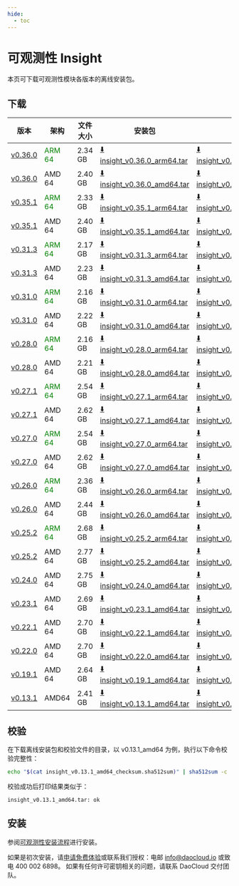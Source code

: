 ```yaml
---
hide:
  - toc
---
```


# 可观测性 Insight

本页可下载可观测性模块各版本的离线安装包。

## 下载

| 版本 | 架构 | 文件大小 | 安装包 | 校验文件 | 更新日期  |
| ---- | --- | ------ | ----- | ------- | -------- |
| [v0.36.0](../../insight/intro/release-notes.md) | <font color="green">ARM 64</font> | 2.34 GB | [:arrow_down: insight_v0.36.0_arm64.tar](https://qiniu-download-public.daocloud.io/DaoCloud_Enterprise/insight_v0.36.0_arm64.tar) | [:arrow_down: insight_v0.36.0_arm64_checksum.sha512sum](https://qiniu-download-public.daocloud.io/DaoCloud_Enterprise/insight_v0.36.0_arm64_checksum.sha512sum) | 2025-05-07 |
| [v0.36.0](../../insight/intro/release-notes.md) | AMD 64 | 2.40 GB | [:arrow_down: insight_v0.36.0_amd64.tar](https://qiniu-download-public.daocloud.io/DaoCloud_Enterprise/insight_v0.36.0_amd64.tar) | [:arrow_down: insight_v0.36.0_amd64_checksum.sha512sum](https://qiniu-download-public.daocloud.io/DaoCloud_Enterprise/insight_v0.36.0_amd64_checksum.sha512sum) | 2025-05-07 |
| [v0.35.1](../../insight/intro/release-notes.md) | <font color="green">ARM 64</font> | 2.33 GB | [:arrow_down: insight_v0.35.1_arm64.tar](https://qiniu-download-public.daocloud.io/DaoCloud_Enterprise/insight_v0.35.1_arm64.tar) | [:arrow_down: insight_v0.35.1_arm64_checksum.sha512sum](https://qiniu-download-public.daocloud.io/DaoCloud_Enterprise/insight_v0.35.1_arm64_checksum.sha512sum) | 2025-03-26 |
| [v0.35.1](../../insight/intro/release-notes.md) | AMD 64 | 2.40 GB | [:arrow_down: insight_v0.35.1_amd64.tar](https://qiniu-download-public.daocloud.io/DaoCloud_Enterprise/insight_v0.35.1_amd64.tar) | [:arrow_down: insight_v0.35.1_amd64_checksum.sha512sum](https://qiniu-download-public.daocloud.io/DaoCloud_Enterprise/insight_v0.35.1_amd64_checksum.sha512sum) | 2025-03-26 |
| [v0.31.3](../../insight/intro/release-notes.md) | <font color="green">ARM 64</font> | 2.17 GB | [:arrow_down: insight_v0.31.3_arm64.tar](https://qiniu-download-public.daocloud.io/DaoCloud_Enterprise/insight_v0.31.3_arm64.tar) | [:arrow_down: insight_v0.31.3_arm64_checksum.sha512sum](https://qiniu-download-public.daocloud.io/DaoCloud_Enterprise/insight_v0.31.3_arm64_checksum.sha512sum) | 2024-11-05 |
| [v0.31.3](../../insight/intro/release-notes.md) | AMD 64 | 2.23 GB | [:arrow_down: insight_v0.31.3_amd64.tar](https://qiniu-download-public.daocloud.io/DaoCloud_Enterprise/insight_v0.31.3_amd64.tar) | [:arrow_down: insight_v0.31.3_amd64_checksum.sha512sum](https://qiniu-download-public.daocloud.io/DaoCloud_Enterprise/insight_v0.31.3_amd64_checksum.sha512sum) | 2024-11-05 |
| [v0.31.0](../../insight/intro/release-notes.md) | <font color="green">ARM 64</font> | 2.16 GB | [:arrow_down: insight_v0.31.0_arm64.tar](https://qiniu-download-public.daocloud.io/DaoCloud_Enterprise/insight_v0.31.0_arm64.tar) | [:arrow_down: insight_v0.31.0_arm64_checksum.sha512sum](https://qiniu-download-public.daocloud.io/DaoCloud_Enterprise/insight_v0.31.0_arm64_checksum.sha512sum) | 2024-10-11 |
| [v0.31.0](../../insight/intro/release-notes.md) | AMD 64 | 2.22 GB | [:arrow_down: insight_v0.31.0_amd64.tar](https://qiniu-download-public.daocloud.io/DaoCloud_Enterprise/insight_v0.31.0_amd64.tar) | [:arrow_down: insight_v0.31.0_amd64_checksum.sha512sum](https://qiniu-download-public.daocloud.io/DaoCloud_Enterprise/insight_v0.31.0_amd64_checksum.sha512sum) | 2024-10-11 |
| [v0.28.0](../../insight/intro/release-notes.md) | <font color="green">ARM 64</font> | 2.16 GB | [:arrow_down: insight_v0.28.0_arm64.tar](https://qiniu-download-public.daocloud.io/DaoCloud_Enterprise/insight_v0.28.0_arm64.tar) | [:arrow_down: insight_v0.28.0_arm64_checksum.sha512sum](https://qiniu-download-public.daocloud.io/DaoCloud_Enterprise/insight_v0.28.0_arm64_checksum.sha512sum) | 2024-07-04 |
| [v0.28.0](../../insight/intro/release-notes.md) | AMD 64 | 2.21 GB | [:arrow_down: insight_v0.28.0_amd64.tar](https://qiniu-download-public.daocloud.io/DaoCloud_Enterprise/insight_v0.28.0_amd64.tar) | [:arrow_down: insight_v0.28.0_amd64_checksum.sha512sum](https://qiniu-download-public.daocloud.io/DaoCloud_Enterprise/insight_v0.28.0_amd64_checksum.sha512sum) | 2024-07-04 |
| [v0.27.1](../../insight/intro/release-notes.md) | <font color="green">ARM 64</font> | 2.54 GB | [:arrow_down: insight_v0.27.1_arm64.tar](https://qiniu-download-public.daocloud.io/DaoCloud_Enterprise/insight_v0.27.1_arm64.tar) | [:arrow_down: insight_v0.27.1_arm64_checksum.sha512sum](https://qiniu-download-public.daocloud.io/DaoCloud_Enterprise/insight_v0.27.1_arm64_checksum.sha512sum) | 2024-06-13 |
| [v0.27.1](../../insight/intro/release-notes.md) | AMD 64 | 2.62 GB | [:arrow_down: insight_v0.27.1_amd64.tar](https://qiniu-download-public.daocloud.io/DaoCloud_Enterprise/insight_v0.27.1_amd64.tar) | [:arrow_down: insight_v0.27.1_amd64_checksum.sha512sum](https://qiniu-download-public.daocloud.io/DaoCloud_Enterprise/insight_v0.27.1_amd64_checksum.sha512sum) | 2024-06-13 |
| [v0.27.0](../../insight/intro/release-notes.md) | <font color="green">ARM 64</font> | 2.54 GB | [:arrow_down: insight_v0.27.0_arm64.tar](https://qiniu-download-public.daocloud.io/DaoCloud_Enterprise/insight_v0.27.0_arm64.tar) | [:arrow_down: insight_v0.27.0_arm64_checksum.sha512sum](https://qiniu-download-public.daocloud.io/DaoCloud_Enterprise/insight_v0.27.0_arm64_checksum.sha512sum) | 2024-06-13 |
| [v0.27.0](../../insight/intro/release-notes.md) | AMD 64 | 2.62 GB | [:arrow_down: insight_v0.27.0_amd64.tar](https://qiniu-download-public.daocloud.io/DaoCloud_Enterprise/insight_v0.27.0_amd64.tar) | [:arrow_down: insight_v0.27.0_amd64_checksum.sha512sum](https://qiniu-download-public.daocloud.io/DaoCloud_Enterprise/insight_v0.27.0_amd64_checksum.sha512sum) | 2024-06-13 |
| [v0.26.0](../../insight/intro/release-notes.md) | <font color="green">ARM 64</font> | 2.36 GB | [:arrow_down: insight_v0.26.0_arm64.tar](https://qiniu-download-public.daocloud.io/DaoCloud_Enterprise/insight_v0.26.0_arm64.tar) | [:arrow_down: insight_v0.26.0_arm64_checksum.sha512sum](https://qiniu-download-public.daocloud.io/DaoCloud_Enterprise/insight_v0.26.0_arm64_checksum.sha512sum) | 2024-05-06 |
| [v0.26.0](../../insight/intro/release-notes.md) | AMD 64 | 2.44 GB | [:arrow_down: insight_v0.26.0_amd64.tar](https://qiniu-download-public.daocloud.io/DaoCloud_Enterprise/insight_v0.26.0_amd64.tar) | [:arrow_down: insight_v0.26.0_amd64_checksum.sha512sum](https://qiniu-download-public.daocloud.io/DaoCloud_Enterprise/insight_v0.26.0_amd64_checksum.sha512sum) | 2024-05-06 |
| [v0.25.2](../../insight/intro/release-notes.md) | <font color="green">ARM 64</font> | 2.68 GB | [:arrow_down: insight_v0.25.2_arm64.tar](https://qiniu-download-public.daocloud.io/DaoCloud_Enterprise/insight_v0.25.2_arm64.tar) | [:arrow_down: insight_v0.25.2_arm64_checksum.sha512sum](https://qiniu-download-public.daocloud.io/DaoCloud_Enterprise/insight_v0.25.2_arm64_checksum.sha512sum) | 2024-04-02 |
| [v0.25.2](../../insight/intro/release-notes.md) | AMD 64 | 2.77 GB | [:arrow_down: insight_v0.25.2_amd64.tar](https://qiniu-download-public.daocloud.io/DaoCloud_Enterprise/insight_v0.25.2_amd64.tar) | [:arrow_down: insight_v0.25.2_amd64_checksum.sha512sum](https://qiniu-download-public.daocloud.io/DaoCloud_Enterprise/insight_v0.25.2_amd64_checksum.sha512sum) | 2024-04-02 |
| [v0.24.0](../../insight/intro/release-notes.md) | AMD 64 | 2.75 GB | [:arrow_down: insight_v0.24.0_amd64.tar](https://qiniu-download-public.daocloud.io/DaoCloud_Enterprise/insight_v0.24.0_amd64.tar) | [:arrow_down: insight_v0.24.0_amd64_checksum.sha512sum](https://qiniu-download-public.daocloud.io/DaoCloud_Enterprise/insight_v0.24.0_amd64_checksum.sha512sum) | 2024-02-18 |
| [v0.23.1](../../insight/intro/release-notes.md) | AMD 64 | 2.69 GB | [:arrow_down: insight_v0.23.1_amd64.tar](https://qiniu-download-public.daocloud.io/DaoCloud_Enterprise/insight_v0.23.1_amd64.tar) | [:arrow_down: insight_v0.23.1_amd64_checksum.sha512sum](https://qiniu-download-public.daocloud.io/DaoCloud_Enterprise/insight_v0.23.1_amd64_checksum.sha512sum) | 2024-01-31 |
| [v0.22.1](../../insight/intro/release-notes.md) | AMD 64 | 2.70 GB | [:arrow_down: insight_v0.22.1_amd64.tar](https://qiniu-download-public.daocloud.io/DaoCloud_Enterprise/insight_v0.22.1_amd64.tar) | [:arrow_down: insight_v0.22.1_amd64_checksum.sha512sum](https://qiniu-download-public.daocloud.io/DaoCloud_Enterprise/insight_v0.22.1_amd64_checksum.sha512sum) | 2023-12-19 |
| [v0.22.0](../../insight/intro/release-notes.md) | AMD 64 | 2.70 GB | [:arrow_down: insight_v0.22.0_amd64.tar](https://qiniu-download-public.daocloud.io/DaoCloud_Enterprise/insight_v0.22.0_amd64.tar) | [:arrow_down: insight_v0.22.0_amd64_checksum.sha512sum](https://qiniu-download-public.daocloud.io/DaoCloud_Enterprise/insight_v0.22.0_amd64_checksum.sha512sum) | 2023-12-04 |
| [v0.19.1](../../insight/intro/release-notes.md) | AMD 64 | 2.64 GB | [:arrow_down: insight_v0.19.1_amd64.tar](https://qiniu-download-public.daocloud.io/DaoCloud_Enterprise/insight_v0.19.1_amd64.tar) | [:arrow_down: insight_v0.19.1_amd64_checksum.sha512sum](https://qiniu-download-public.daocloud.io/DaoCloud_Enterprise/insight_v0.19.1_amd64_checksum.sha512sum) | 2023-08-04 |
| [v0.13.1](../../insight/intro/release-notes.md) | AMD64 | 2.41 GB | [:arrow_down: insight_v0.13.1_amd64.tar](https://qiniu-download-public.daocloud.io/DaoCloud_Enterprise/insight_v0.13.1_amd64.tar) | [:arrow_down: insight_v0.13.1_amd64_checksum.sha512sum](https://qiniu-download-public.daocloud.io/DaoCloud_Enterprise/insight_v0.13.1_amd64_checksum.sha512sum) | 2022-12-30 |

## 校验

在下载离线安装包和校验文件的目录，以 v0.13.1_amd64 为例，执行以下命令校验完整性：

```sh
echo "$(cat insight_v0.13.1_amd64_checksum.sha512sum)" | sha512sum -c
```

校验成功后打印结果类似于：

```none
insight_v0.13.1_amd64.tar: ok
```

## 安装

参阅[可观测性安装流程](../../insight/quickstart/install/offline-install.md)进行安装。

如果是初次安装，请[申请免费体验](../../dce/license0.md)或联系我们授权：电邮 info@daocloud.io 或致电 400 002 6898。
如果有任何许可密钥相关的问题，请联系 DaoCloud 交付团队。
